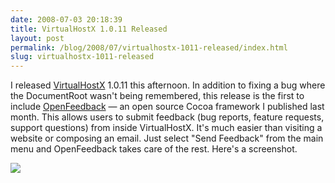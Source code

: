 ```yaml
---
date: 2008-07-03 20:18:39
title: VirtualHostX 1.0.11 Released
layout: post
permalink: /blog/2008/07/virtualhostx-1011-released/index.html
slug: virtualhostx-1011-released
---
```

I released [VirtualHostX](http://clickontyler.com/virtualhostx/) 1.0.11 this afternoon. In addition to fixing a bug where the DocumentRoot wasn't being remembered, this release is the first to include [OpenFeedback](http://clickontyler.com/appcaster/) &mdash; an open source Cocoa framework I published last month. This allows users to submit feedback (bug reports, feature requests, support questions) from inside VirtualHostX. It's much easier than visiting a website or composing an email. Just select "Send Feedback" from the main menu and OpenFeedback takes care of the rest. Here's a screenshot.

<a href="http://cdn.clickontyler.com/blog/vhxof.png" class="lightbox"><img src="http://cdn.clickontyler.com/blog/vhxof-sm.png"/></a>